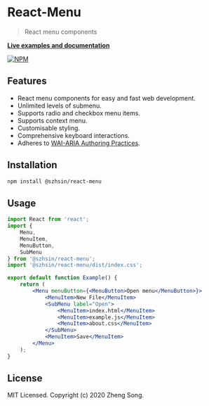 # React-Menu

> React menu components

**[Live examples and documentation](https://szhsin.github.io/react-menu/)**

[![NPM](https://img.shields.io/npm/v/@szhsin/react-menu.svg)](https://www.npmjs.com/package/@szhsin/react-menu) 

## Features

- React menu components for easy and fast web development.
- Unlimited levels of submenu.
- Supports radio and checkbox menu items.
- Supports context menu.
- Customisable styling.
- Comprehensive keyboard interactions.
- Adheres to [WAI-ARIA Authoring Practices](https://www.w3.org/TR/wai-aria-practices/#menu).

## Installation

```bash
npm install @szhsin/react-menu
```

## Usage

```jsx
import React from 'react';
import {
    Menu,
    MenuItem,
    MenuButton,
    SubMenu
} from '@szhsin/react-menu';
import '@szhsin/react-menu/dist/index.css';

export default function Example() {
    return (
        <Menu menuButton={<MenuButton>Open menu</MenuButton>}>
            <MenuItem>New File</MenuItem>
            <SubMenu label="Open">
                <MenuItem>index.html</MenuItem>
                <MenuItem>example.js</MenuItem>
                <MenuItem>about.css</MenuItem>
            </SubMenu>
            <MenuItem>Save</MenuItem>
        </Menu>
    );
}
```

## License

MIT Licensed. Copyright (c) 2020 Zheng Song.